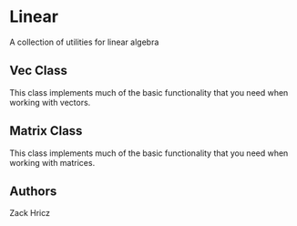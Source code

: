 # Linear
A collection of utilities for linear algebra

## Vec Class

This class implements much of the basic functionality that you need when working with vectors.

## Matrix Class

This class implements much of the basic functionality that you need when working with matrices.

## Authors
Zack Hricz
